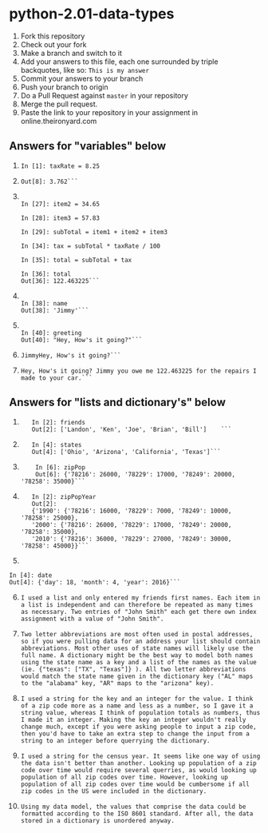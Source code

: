 # python-2.01-data-types

  1. Fork this repository
  2. Check out your fork
  3. Make a branch and switch to it
  4. Add your answers to this file, each one surrounded by triple backquotes, like so:
    ```
    This is my answer
    ```
  5. Commit your answers to your branch
  6. Push your branch to origin
  7. Do a Pull Request against `master` in your repository
  8. Merge the pull request.
  9. Paste the link to your repository in your assignment in online.theironyard.com

## Answers for "variables" below
1.  ```In [1]: taxRate = 8.25```

2.  ```In [8]: 45.60 * taxRate / 100
    Out[8]: 3.762```

3.  ```In [26]: item1 = 20.65

    In [27]: item2 = 34.65

    In [28]: item3 = 57.83

    In [29]: subTotal = item1 + item2 + item3

    In [34]: tax = subTotal * taxRate / 100

    In [35]: total = subTotal + tax

    In [36]: total
    Out[36]: 122.463225```

4.  ```In [37]: name = 'Jimmy'

    In [38]: name
    Out[38]: 'Jimmy'```

5.  ```In [39]: greeting = "Hey, How's it going?"

    In [40]: greeting
    Out[40]: "Hey, How's it going?"```

6.  ```In [41]: print(name + greeting)
    JimmyHey, How's it going?```

7.  ```In [46]: print(greeting + " " + name + " you owe me " + str(total) + " for the repairs I made to your car.")
    Hey, How's it going? Jimmy you owe me 122.463225 for the repairs I made to your car.```

## Answers for "lists and dictionary's" below

1.   ```In [1]: friends = ["Landon", "Ken", "Joe", "Brian", "Bill"]
        In [2]: friends
        Out[2]: ['Landon', 'Ken', 'Joe', 'Brian', 'Bill']    ```

2.   ```In [3]: states = ["Ohio", "Arizona", "California", "Texas"]
        In [4]: states
        Out[4]: ['Ohio', 'Arizona', 'California', 'Texas']```

3.  ```In [5]: zipPop = {"78249": 20000, "78258": 35000, "78229": 17000, "78216": 26000}
        In [6]: zipPop
        Out[6]: {'78216': 26000, '78229': 17000, '78249': 20000, '78258': 35000}```

4.   ```In [1]: zipPopYear = {"1990": {'78216': 16000, '78229': 7000, '78249': 10000, '78258': 25000}, "2000": {'78216':    26000, '78229': 17000, '78249': 20000, '78258': 35000}, "2010": {'78216': 36000, '78229': 27000, '78249': 30000, '78258': 45000}}
        In [2]: zipPopYear
        Out[2]:
        {'1990': {'78216': 16000, '78229': 7000, '78249': 10000, '78258': 25000},
        '2000': {'78216': 26000, '78229': 17000, '78249': 20000, '78258': 35000},
        '2010': {'78216': 36000, '78229': 27000, '78249': 30000, '78258': 45000}}```
5.   ```In [3]: date = {"month": 4, "day": 18, "year": 2016}
    In [4]: date
    Out[4]: {'day': 18, 'month': 4, 'year': 2016}```

6. ```I used a list and only entered my friends first names. Each item in a list is independent and can therefore be repeated as many times as necessary. Two entries of "John Smith" each get there own index assignment with a value of "John Smith".```

7. ```Two letter abbreviations are most often used in postal addresses, so if you were pulling data for an address your list should contain abbreviations. Most other uses of state names will likely use the full name. A dictionary might be the best way to model both names using the state name as a key and a list of the names as the value (ie. {"texas": ["TX", "Texas"]} ). All two letter abbreviations would match the state name given in the dictionary key ("AL" maps to the "alabama" key, "AR" maps to the "arizona" key).```

8. ```I used a string for the key and an integer for the value. I think of a zip code more as a name and less as a number, so I gave it a string value, whereas I think of population totals as numbers, thus I made it an integer. Making the key an integer wouldn't really change much, except if you were asking people to input a zip code, then you'd have to take an extra step to change the input from a string to an integer before querrying the dictionary.```

9. ```I used a string for the census year. It seems like one way of using the data isn't better than another. Looking up population of a zip code over time would require several querries, as would looking up population of all zip codes over time. However, looking up population of all zip codes over time would be cumbersome if all zip codes in the US were included in the dictionary.```

10. ```Using my data model, the values that comprise the data could be formatted according to the ISO 8601 standard. After all, the data stored in a dictionary is unordered anyway.```
